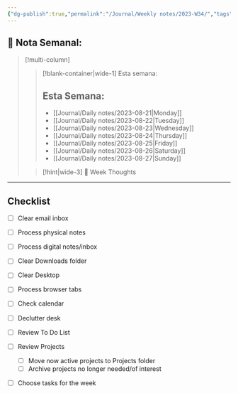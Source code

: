 ```yaml
---
{"dg-publish":true,"permalink":"/Journal/Weekly notes/2023-W34/","tags":["NoteType/Weekly"],"created":"2023-09-14T21:59:42.515-05:00","updated":"2023-09-14T21:59:53.763-05:00"}
---
```



## 📅 Nota Semanal:


> [!multi-column]
> 
> > [!blank-container|wide-1] Esta semana:
> > ## Esta Semana:
> >- [[Journal/Daily notes/2023-08-21\|Monday]]
> > - [[Journal/Daily notes/2023-08-22\|Tuesday]]
> > - [[Journal/Daily notes/2023-08-23\|Wednesday]]
> > - [[Journal/Daily notes/2023-08-24\|Thursday]]
> > - [[Journal/Daily notes/2023-08-25\|Friday]]
> > - [[Journal/Daily notes/2023-08-26\|Saturday]]
> > - [[Journal/Daily notes/2023-08-27\|Sunday]]
> 
> > [!hint|wide-3] 💭 Week Thoughts
> > 

- - - 
## Checklist

- [ ] Clear email inbox
- [ ] Process physical notes
- [ ] Process digital notes/inbox
- [ ] Clear Downloads folder
- [ ] Clear Desktop
- [ ] Process browser tabs
- [ ] Check calendar
- [ ] Declutter desk
- [ ] Review To Do List
- [ ] Review Projects
	- [ ] Move now active projects to Projects folder
	- [ ] Archive projects no longer needed/of interest
- [ ] Choose tasks for the week

